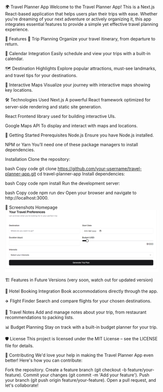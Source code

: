 🌍 Travel Planner App
Welcome to the Travel Planner App! This is a Next.js React-based application that helps users plan their trips with ease. Whether you're dreaming of your next adventure or actively organizing it, this app integrates essential features to provide a simple yet effective travel planning experience.

🌟 Features
🛫 Trip Planning
Organize your travel itinerary, from departure to return.

📅 Calendar Integration
Easily schedule and view your trips with a built-in calendar.

🗺️ Destination Highlights
Explore popular attractions, must-see landmarks, and travel tips for your destinations.

📍 Interactive Maps
Visualize your journey with interactive maps showing key locations.

🛠️ Technologies Used
Next.js
A powerful React framework optimized for server-side rendering and static site generation.

React
Frontend library used for building interactive UIs.

Google Maps API
To display and interact with maps and locations.

🚀 Getting Started
Prerequisites
Node.js
Ensure you have Node.js installed.

NPM or Yarn
You’ll need one of these package managers to install dependencies.

Installation
Clone the repository:

bash
Copy code
git clone https://github.com/your-username/travel-planner-app.git
cd travel-planner-app
Install dependencies:

bash
Copy code
npm install
Run the development server:

bash
Copy code
npm run dev
Open your browser and navigate to http://localhost:3000.

🎨 Screenshots
Homepage
![Dashboard ](https://github.com/gidi007/travel-planner-app/blob/main/screenshot/travel%20planner%20v1.png)


🏗️ Features in Future Versions (very soon, watch out for updated version)

🏨 Hotel Booking Integration
Book accommodations directly through the app.

✈️ Flight Finder
Search and compare flights for your chosen destinations.

📝 Travel Notes
Add and manage notes about your trip, from restaurant recommendations to packing lists.

📊 Budget Planning
Stay on track with a built-in budget planner for your trip.

🛡️ License
This project is licensed under the MIT License – see the LICENSE file for details.

🤝 Contributing
We'd love your help in making the Travel Planner App even better! Here's how you can contribute:

Fork the repository.
Create a feature branch (git checkout -b feature/your-feature).
Commit your changes (git commit -m 'Add your feature').
Push your branch (git push origin feature/your-feature).
Open a pull request, and let's collaborate!
